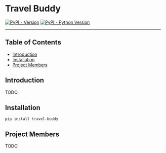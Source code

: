 # Travel Buddy

[![PyPI - Version](https://img.shields.io/pypi/v/travel-buddy.svg)](https://pypi.org/project/travel-buddy)
[![PyPI - Python Version](https://img.shields.io/pypi/pyversions/travel-buddy.svg)](https://pypi.org/project/travel-buddy)

---

## Table of Contents

- [Introduction](#introduction)
- [Installation](#installation)
- [Project Members](#project-members)

## Introduction

TODO

## Installation

```console
pip install travel-buddy
```

## Project Members

TODO